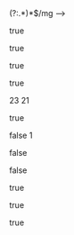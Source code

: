 <!-- expression = /^[  \t]*<!--\s*(?:(#region)|#endregion)(?:[^0-9a-zA-Z\n].*)*-->(?:.*)*$/mg -->

true
<!-- #region -->
<!-- #endregion -->

true
<!--#region -->
<!--#endregion -->

true
<!--#region-[] -->
<!--#endregion-->

true
<!--#region 23-->23
<!--#endregion-->21

true
<!--#region -sd-->
<!--#endregion-->

false
1<!--#region-->
<!--#endregion-->

false
<!--#region23-->
<!--#endregion-->

false
<!--# region-->
<!--#endregion-->

true
 <!-- #region -->
<!-- #endregion -->

true
<!-- #region -->
 <!-- #endregion -->

true
 <!-- #region -->
 <!-- #endregion -->
